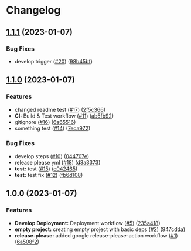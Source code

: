 # Changelog

## [1.1.1](https://github.com/dudisamarel/Github-Actions-Deployment/compare/v1.1.0...v1.1.1) (2023-01-07)


### Bug Fixes

* develop trigger ([#20](https://github.com/dudisamarel/Github-Actions-Deployment/issues/20)) ([98b45bf](https://github.com/dudisamarel/Github-Actions-Deployment/commit/98b45bfe042d16b7f11feff81786de6ca4cd0784))

## [1.1.0](https://github.com/dudisamarel/Github-Actions-Deployment/compare/v1.0.0...v1.1.0) (2023-01-07)


### Features

* changed readme test ([#17](https://github.com/dudisamarel/Github-Actions-Deployment/issues/17)) ([2f5c366](https://github.com/dudisamarel/Github-Actions-Deployment/commit/2f5c36658c978d5d20fec10f7b49f53f94d33d81))
* **CI:** Build & Test workflow ([#11](https://github.com/dudisamarel/Github-Actions-Deployment/issues/11)) ([ab5fb92](https://github.com/dudisamarel/Github-Actions-Deployment/commit/ab5fb9200e7a9c64661991455f49c41157d6fce3))
* gitignore ([#16](https://github.com/dudisamarel/Github-Actions-Deployment/issues/16)) ([6a65516](https://github.com/dudisamarel/Github-Actions-Deployment/commit/6a6551672468519cd7ffd621eac54a0db3d7339c))
* something test ([#14](https://github.com/dudisamarel/Github-Actions-Deployment/issues/14)) ([7eca972](https://github.com/dudisamarel/Github-Actions-Deployment/commit/7eca972355b91518800405593a9f01b4ee6e63c0))


### Bug Fixes

* develop steps ([#10](https://github.com/dudisamarel/Github-Actions-Deployment/issues/10)) ([044707e](https://github.com/dudisamarel/Github-Actions-Deployment/commit/044707e04fa7fc72fae0ce45611bdd1ddde73d16))
* release please yml ([#18](https://github.com/dudisamarel/Github-Actions-Deployment/issues/18)) ([d3a3373](https://github.com/dudisamarel/Github-Actions-Deployment/commit/d3a337313385521f0f7af1217336e0c5a5b73e79))
* **test:** test ([#15](https://github.com/dudisamarel/Github-Actions-Deployment/issues/15)) ([c042465](https://github.com/dudisamarel/Github-Actions-Deployment/commit/c04246571de0aaad02900bce2d9f5716cdef15a7))
* **test:** test fix ([#12](https://github.com/dudisamarel/Github-Actions-Deployment/issues/12)) ([fb6d108](https://github.com/dudisamarel/Github-Actions-Deployment/commit/fb6d108ab8959fdc4a0d835ffc3b31190103193f))

## 1.0.0 (2023-01-07)


### Features

* **Develop Deployment:** Deployment workflow ([#5](https://github.com/dudisamarel/Github-Actions-Deployment/issues/5)) ([235a418](https://github.com/dudisamarel/Github-Actions-Deployment/commit/235a41812004ef1c73af7a8cd7ccee1cf3217870))
* **empty project:** creating empty project with basic deps ([#2](https://github.com/dudisamarel/Github-Actions-Deployment/issues/2)) ([947cdda](https://github.com/dudisamarel/Github-Actions-Deployment/commit/947cddae917604e81f040b8113323ac15f0a422d))
* **release-please:** added google release-please-action workflow ([#1](https://github.com/dudisamarel/Github-Actions-Deployment/issues/1)) ([6a508f2](https://github.com/dudisamarel/Github-Actions-Deployment/commit/6a508f2ec8d8ef94191f2e6bc08e349d57a788be))
